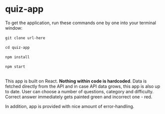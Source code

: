 # quiz-app
To get the application, run these commands one by one into your terminal window:<br></br>
<code>git clone url-here</code><br></br>
<code>cd quiz-app</code><br></br>
<code>npm install</code><br></br>
<code>npm start</code><br></br>

This app is built on React. <b>Nothing within code is hardcoded</b>. Data is fetched directly from the API and in case API data grows, this app is also up to date.
User can choose a number of questions, category and difficulty. Correct answer immediately gets painted green and incorrect one - red. 

In addition, app is provided with nice amount of error-handling. 
